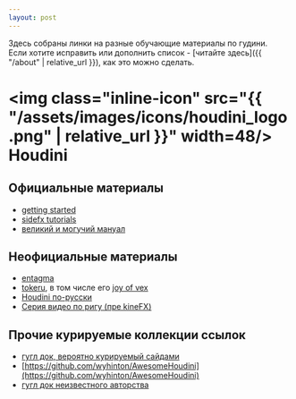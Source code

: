 ```yaml
---
layout: post
---
```


Здесь собраны линки на разные обучающие материалы по гудини.  
Если хотите исправить или дополнить список - [читайте здесь]({{ "/about" | relative_url }}), как это можно сделать.


# <img class="inline-icon" src="{{ "/assets/images/icons/houdini_logo.png" | relative_url }}" width=48/> Houdini

## Официальные материалы
* [getting started](https://www.sidefx.com/learn/getting_started/)
* [sidefx tutorials](https://www.sidefx.com/tutorials/)
* [великий и могучий мануал](https://www.sidefx.com/docs/houdini/)

## Неофициальные материалы
* [entagma](https://entagma.com/)
* [tokeru](http://www.tokeru.com/cgwiki/index.php?title=Houdini), в том числе его [joy of vex](http://www.tokeru.com/cgwiki/index.php?title=JoyOfVex)
* [Houdini по-русски](https://www.youtube.com/channel/UCmVIflStOlsw1Uz83V5Wdcg)
* [Серия видео по ригу (пре kineFX)](https://www.youtube.com/watch?v=1Sh9ieaOJDw&list=PLtnGwXWCcbetGXwuNMcS7tJxYcATF9o6O)

## Прочие курируемые коллекции ссылок
* [гугл док, вероятно курируемый сайдами](https://docs.google.com/spreadsheets/d/11FbYBV_OV2INv3LCk38fmcgZbuVrgxYaZK-1KifCpyc/htmlview)
* [https://github.com/wyhinton/AwesomeHoudini](https://github.com/wyhinton/AwesomeHoudini)
* [гугл док неизвестного авторства](https://docs.google.com/document/d/18HknhzY11WgdkFk1kN_vNLck1n928pH0iu1J77oh8aQ/mobilebasic)
